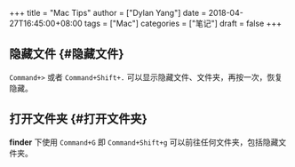 +++
title = "Mac Tips"
author = ["Dylan Yang"]
date = 2018-04-27T16:45:00+08:00
tags = ["Mac"]
categories = ["笔记"]
draft = false
+++

## 隐藏文件 {#隐藏文件}

`Command+>` 或者 `Command+Shift+.` 可以显示隐藏文件、文件夹，再按一次，恢复隐藏。


## 打开文件夹 {#打开文件夹}

**finder** 下使用 `Command+G` 即 `Command+Shift+g` 可以前往任何文件夹，包括隐藏文件夹。
